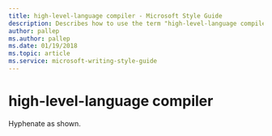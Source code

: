 ```yaml
---
title: high-level-language compiler - Microsoft Style Guide
description: Describes how to use the term "high-level-language compiler" in Microsoft content.
author: pallep
ms.author: pallep
ms.date: 01/19/2018
ms.topic: article
ms.service: microsoft-writing-style-guide
---
```


# high-level-language compiler

Hyphenate as shown.
